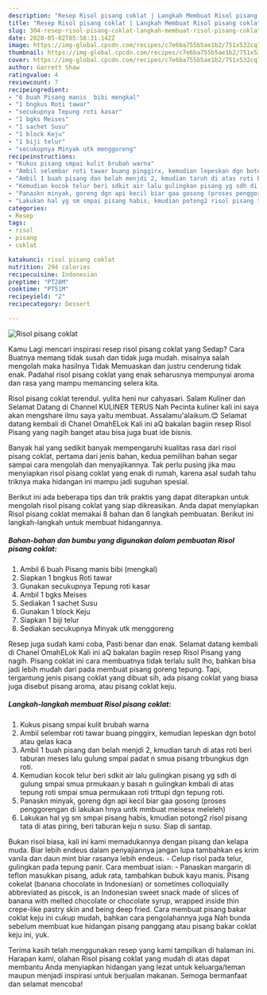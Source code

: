 ```yaml
---
description: "Resep Risol pisang coklat | Langkah Membuat Risol pisang coklat Yang Lezat"
title: "Resep Risol pisang coklat | Langkah Membuat Risol pisang coklat Yang Lezat"
slug: 304-resep-risol-pisang-coklat-langkah-membuat-risol-pisang-coklat-yang-lezat
date: 2020-05-02T05:58:31.142Z
image: https://img-global.cpcdn.com/recipes/c7e6ba755b5ae1b2/751x532cq70/risol-pisang-coklat-foto-resep-utama.jpg
thumbnail: https://img-global.cpcdn.com/recipes/c7e6ba755b5ae1b2/751x532cq70/risol-pisang-coklat-foto-resep-utama.jpg
cover: https://img-global.cpcdn.com/recipes/c7e6ba755b5ae1b2/751x532cq70/risol-pisang-coklat-foto-resep-utama.jpg
author: Garrett Shaw
ratingvalue: 4
reviewcount: 7
recipeingredient:
- "6 buah Pisang manis  bibi mengkal"
- "1 bngkus Roti tawar"
- "secukupnya Tepung roti kasar"
- "1 bgks Meises"
- "1 sachet Susu"
- "1 block Keju"
- "1 biji telur"
- "secukupnya Minyak utk menggoreng"
recipeinstructions:
- "Kukus pisang smpai kulit brubah warna"
- "Ambil selembar roti tawar buang pinggirx, kemudian lepeskan dgn botol atau gelas kaca"
- "Ambil 1 buah pisang dan belah menjdi 2, kmudian taruh di atas roti beri taburan meses lalu gulung smpai padat n smua pisang trbungkus dgn roti."
- "Kemudian kocok telur beri sdkit air lalu gulingkan pisang yg sdh di gulung smpai smua prmukaan.y basah n gulingkan kmbali di atas tepung roti smpai smua permukaan roti trttupi dgn tepung roti."
- "Panaskn minyak, goreng dgn api kecil biar gaa gosong (proses penggorengan di lakukan hnya untk mmbuat meisesx meleleh)"
- "Lakukan hal yg sm smpai pisang habis, kmudian potong2 risol pisang tata di atas piring, beri taburan keju n susu. Siap di santap."
categories:
- Resep
tags:
- risol
- pisang
- coklat

katakunci: risol pisang coklat 
nutrition: 294 calories
recipecuisine: Indonesian
preptime: "PT28M"
cooktime: "PT51M"
recipeyield: "2"
recipecategory: Dessert

---
```



![Risol pisang coklat](https://img-global.cpcdn.com/recipes/c7e6ba755b5ae1b2/751x532cq70/risol-pisang-coklat-foto-resep-utama.jpg)

Kamu Lagi mencari inspirasi resep risol pisang coklat yang Sedap? Cara Buatnya memang tidak susah dan tidak juga mudah. misalnya salah mengolah maka hasilnya Tidak Memuaskan dan justru cenderung tidak enak. Padahal risol pisang coklat yang enak seharusnya mempunyai aroma dan rasa yang mampu memancing selera kita.

Risol pisang coklat terendul. yulita heni nur cahyasari. Salam Kuliner dan Selamat Datang di Channel KULINER TERUS Nah Pecinta kuliner kali ini saya akan mengshare ilmu saya yaitu membuat. Assalamu&#39;alaikum.😊 Selamat datang kembali di Chanel OmahELok Kali ini aQ bakalan bagiin resep Risol Pisang yang nagih banget atau bisa juga buat ide bisnis.

Banyak hal yang sedikit banyak mempengaruhi kualitas rasa dari risol pisang coklat, pertama dari jenis bahan, kedua pemilihan bahan segar sampai cara mengolah dan menyajikannya. Tak perlu pusing jika mau menyiapkan risol pisang coklat yang enak di rumah, karena asal sudah tahu triknya maka hidangan ini mampu jadi suguhan spesial.


Berikut ini ada beberapa tips dan trik praktis yang dapat diterapkan untuk mengolah risol pisang coklat yang siap dikreasikan. Anda dapat menyiapkan Risol pisang coklat memakai 8 bahan dan 6 langkah pembuatan. Berikut ini langkah-langkah untuk membuat hidangannya.

<!--inarticleads1-->

##### Bahan-bahan dan bumbu yang digunakan dalam pembuatan Risol pisang coklat:

1. Ambil 6 buah Pisang manis  bibi (mengkal)
1. Siapkan 1 bngkus Roti tawar
1. Gunakan secukupnya Tepung roti kasar
1. Ambil 1 bgks Meises
1. Sediakan 1 sachet Susu
1. Gunakan 1 block Keju
1. Siapkan 1 biji telur
1. Sediakan secukupnya Minyak utk menggoreng


Resep juga sudah kami coba, Pasti benar dan enak. Selamat datang kembali di Chanel OmahELok Kali ini aQ bakalan bagiin resep Risol Pisang yang nagih. Pisang coklat ini cara membuatnya tidak terlalu sulit lho, bahkan bisa jadi lebih mudah dari pada membuat pisang goreng tepung. Tapi, tergantung jenis pisang coklat yang dibuat sih, ada pisang coklat yang biasa juga disebut pisang aroma, atau pisang coklat keju. 

<!--inarticleads2-->

##### Langkah-langkah membuat Risol pisang coklat:

1. Kukus pisang smpai kulit brubah warna
1. Ambil selembar roti tawar buang pinggirx, kemudian lepeskan dgn botol atau gelas kaca
1. Ambil 1 buah pisang dan belah menjdi 2, kmudian taruh di atas roti beri taburan meses lalu gulung smpai padat n smua pisang trbungkus dgn roti.
1. Kemudian kocok telur beri sdkit air lalu gulingkan pisang yg sdh di gulung smpai smua prmukaan.y basah n gulingkan kmbali di atas tepung roti smpai smua permukaan roti trttupi dgn tepung roti.
1. Panaskn minyak, goreng dgn api kecil biar gaa gosong (proses penggorengan di lakukan hnya untk mmbuat meisesx meleleh)
1. Lakukan hal yg sm smpai pisang habis, kmudian potong2 risol pisang tata di atas piring, beri taburan keju n susu. Siap di santap.


Bukan risol biasa, kali ini kami memadukannya dengan pisang dan kelapa muda. Biar lebih endeus dalam penyajiannya jangan lupa tambahkan es krim vanila dan daun mint biar rasanya lebih endeus. - Celup risol pada telur, gulingkan pada tepung panir. Cara membuat isian: - Panaskan margarin di teflon masukkan pisang, aduk rata, tambahkan bubuk kayu manis. Pisang cokelat (banana chocolate in Indonesian) or sometimes colloquially abbreviated as piscok, is an Indonesian sweet snack made of slices of banana with melted chocolate or chocolate syrup, wrapped inside thin crepe-like pastry skin and being deep fried. Cara membuat pisang bakar coklat keju ini cukup mudah, bahkan cara pengolahannya juga Nah bunda sebelum membuat kue hidangan pisang panggang atau pisang bakar coklat keju ini, yuk. 

Terima kasih telah menggunakan resep yang kami tampilkan di halaman ini. Harapan kami, olahan Risol pisang coklat yang mudah di atas dapat membantu Anda menyiapkan hidangan yang lezat untuk keluarga/teman maupun menjadi inspirasi untuk berjualan makanan. Semoga bermanfaat dan selamat mencoba!
